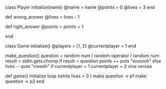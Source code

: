 class Player
initialize(name)
@name = name
@points = 0
@lives = 3
end

def wrong_answer
@lives = lives - 1

def right_answer
@points = points + 1 


end


class Game
initialize()
@players = [1, 2]
@currentplayer = 1
end

make_question()
question = random num / random operator / random num
result = stdin.gets.chomp
if result = question
points ++
puts "wooooh"
else
lives --
puts "meeeh"
if currentplayer = 1
currentplayer = 2
vice versea


def game()
initialize loop (while lives > 0 )
make question -> p1
make question -> p2
end





